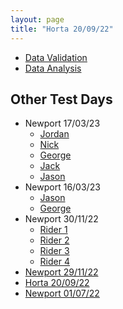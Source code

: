 ```yaml
---
layout: page
title: "Horta 20/09/22"
---
```


- [Data Validation](CleanedByBR/)
- [Data Analysis](Validated/)


## Other Test Days
- Newport 17/03/23
  - [Jordan](/Newport_170323_Jordan/) 
  - [Nick](/Newport_170323_Nick/)
  - [George](/Newport_170323_George/) 
  - [Jack](/Newport_170323_Jack/)
  - [Jason](/Newport_170323_Jason/)
- Newport 16/03/23
  - [Jason](/Newport_160323_Jason/)
  - [George](/Newport_160323_George/) 
- Newport 30/11/22
  - [Rider 1](/Newport_301122_Rider1/)
  - [Rider 2](/Newport_301122_Rider2/)
  - [Rider 3](/Newport_301122_Rider3/)
  - [Rider 4](/Newport_301122_Rider4/)
- [Newport 29/11/22](/Newport_291122/) 
- [Horta   20/09/22](/Horta_200922/) 
- [Newport 01/07/22](/Newport_010722/)
